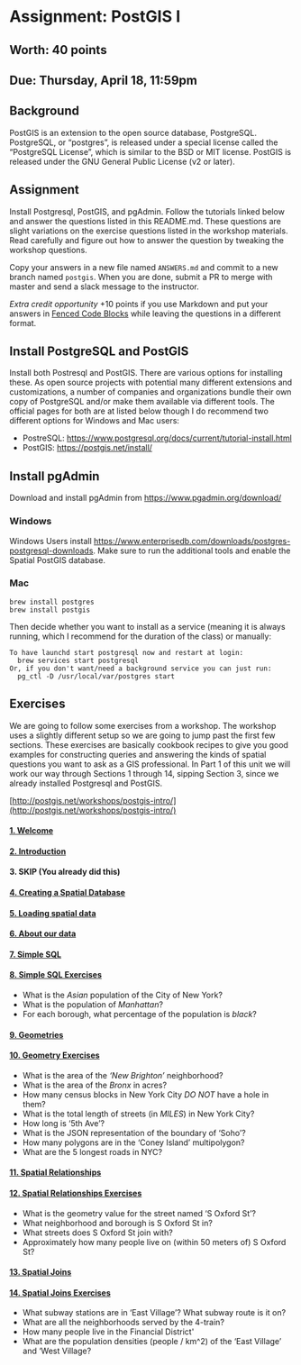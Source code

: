 # Assignment: PostGIS I
## Worth: 40 points
## Due: Thursday, April 18, 11:59pm

## Background
PostGIS is an extension to the open source database, PostgreSQL. PostgreSQL, or “postgres”, is released under a special license called the “PostgreSQL License”, which is similar to the BSD or MIT license. PostGIS is released under the GNU General Public License (v2 or later).

## Assignment
Install Postgresql, PostGIS, and pgAdmin. Follow the tutorials linked below and answer the questions listed in this README.md.
These questions are slight variations on the exercise questions listed in the workshop materials. Read carefully
and figure out how to answer the question by tweaking the workshop questions.

Copy  your answers in a new file named `ANSWERS.md` and commit to a new branch named `postgis`. When you are done, submit a PR to merge with master and send a slack message to the instructor. 

*Extra credit opportunity*
+10 points if you use Markdown and put your answers in [Fenced Code Blocks](https://www.markdownguide.org/extended-syntax/#fenced-code-blocks) while leaving the questions in a different format.

## Install PostgreSQL and PostGIS

Install both Postresql and PostGIS. There are various options for installing these. As open source projects with 
potential many different extensions and customizations, a number of companies and organizations bundle their
own copy of PostgreSQL and/or make them available via different tools. The official pages for both are at listed below
though I do recommend two different options for Windows and Mac users:

- PostreSQL: https://www.postgresql.org/docs/current/tutorial-install.html
- PostGIS: https://postgis.net/install/

## Install pgAdmin 
Download and install pgAdmin from https://www.pgadmin.org/download/

### Windows
Windows Users install https://www.enterprisedb.com/downloads/postgres-postgresql-downloads. Make sure to run 
the additional tools and enable the Spatial PostGIS database.

### Mac
```
brew install postgres
brew install postgis
```
Then decide whether you want to install as a service (meaning it is always running, which I recommend for the duration 
of the class) or manually:
```
To have launchd start postgresql now and restart at login:
  brew services start postgresql
Or, if you don't want/need a background service you can just run:
  pg_ctl -D /usr/local/var/postgres start
```

## Exercises
We are going to follow some exercises from a workshop. The workshop uses a slightly different setup so we are going to jump
past the first few sections. These exercises are basically cookbook recipes to give you good examples for constructing
queries and answering the kinds of spatial questions you want to ask as a GIS professional. In Part 1 of this unit we will 
work our way through Sections 1 through 14, sipping Section 3, since we already installed Postgresql and PostGIS.

[http://postgis.net/workshops/postgis-intro/](http://postgis.net/workshops/postgis-intro/)

#### [1. Welcome](http://postgis.net/workshops/postgis-intro/welcome.html)
#### [2. Introduction](http://postgis.net/workshops/postgis-intro/introduction.html)
#### 3. SKIP (You already did this)
#### [4. Creating a Spatial Database](http://postgis.net/workshops/postgis-intro/creating_db.html)
#### [5. Loading spatial data](http://postgis.net/workshops/postgis-intro/loading_data.html)
#### [6. About our data](http://postgis.net/workshops/postgis-intro/about_data.html)
#### [7. Simple SQL](http://postgis.net/workshops/postgis-intro/simple_sql.html)
#### [8. Simple SQL Exercises](http://postgis.net/workshops/postgis-intro/simple_sql_exercises.html)

- What is the *Asian* population of the City of New York?
- What is the population of *Manhattan*?
- For each borough, what percentage of the population is *black*?

#### [9. Geometries](http://postgis.net/workshops/postgis-intro/geometries.html)
#### [10. Geometry Exercises](http://postgis.net/workshops/postgis-intro/geometries_exercises.html)
- What is the area of the *‘New Brighton’* neighborhood?
- What is the area of the *Bronx* in acres?
- How many census blocks in New York City *DO NOT* have a hole in them?
- What is the total length of streets (in *MILES*) in New York City?
- How long is ‘5th Ave’?
- What is the JSON representation of the boundary of ‘Soho’?
- How many polygons are in the ‘Coney Island’ multipolygon?
- What are the 5 longest roads in NYC?

#### [11. Spatial Relationships](http://postgis.net/workshops/postgis-intro/spatial_relationships.html)
#### [12. Spatial Relationships Exercises](http://postgis.net/workshops/postgis-intro/spatial_relationships_exercises.html)
- What is the geometry value for the street named ‘S Oxford St’?
- What neighborhood and borough is S Oxford St in?
- What streets does S Oxford St join with?
- Approximately how many people live on (within 50 meters of) S Oxford St?

#### [13. Spatial Joins](http://postgis.net/workshops/postgis-intro/joins.html)
#### [14. Spatial Joins Exercises](http://postgis.net/workshops/postgis-intro/joins_exercises.html)
- What subway stations are in ‘East Village’? What subway route is it on?
- What are all the neighborhoods served by the 4-train?
- How many people live in the Financial District'
- What are the population densities (people / km^2) of the ‘East Village’ and ‘West Village?
